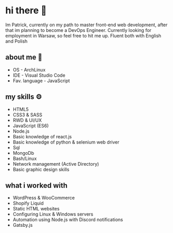 # hi there 👋
Im Patrick, currently on my path to master front-end web development, after that im planning to become a DevOps Engineer. Currently looking for employment in Warsaw, so feel free to hit me up. Fluent both with English and Polish

## about me 👤
* OS - ArchLinux
* IDE - Visual Studio Code
* Fav. language - JavaScript

## my skills ⚙️
* HTML5
* CSS3 & SASS
* RWD & UI/UX
* JavaScript (ES6)
* Node.js
* Basic knowledge of react.js
* Basic knowledge of python & selenium web driver
* Sql
* MongoDb
* Bash/Linux
* Network management (Active Directory)
* Basic graphic design skills

## what i worked with
* WordPress & WooCommerce
* Shopify Liquid
* Static HTML websites
* Configuring Linux & Windows servers
* Automation using Node.js with Discord notifications
* Gatsby.js
